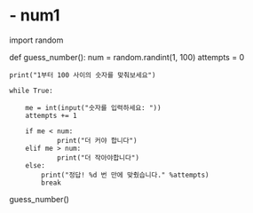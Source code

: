 # - num1
import random

def guess_number():
    num = random.randint(1, 100)
    attempts = 0

    print("1부터 100 사이의 숫자를 맞춰보세요")

    while True:
        
        me = int(input("숫자를 입력하세요: "))
        attempts += 1
        
        if me < num:
                print("더 커야 합니다")
        elif me > num:
                print("더 작아야합니다")
        else:
            print("정답! %d 번 만에 맞췄습니다." %attempts)
            break
        

guess_number()
